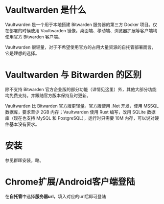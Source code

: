 # Vaultwarden 是什么
Vaultwarden 是一个用于本地搭建 Bitwarden 服务器的第三方 Docker 项目。仅在部署的时候使用 Vaultwarden 镜像，桌面端、移动端、浏览器扩展等客户端均使用官方 Bitwarden 客户端。

Vaultwarden 很轻量，对于不希望使用官方的占用大量资源的自托管部署而言，它是理想的选择。

# Vaultwarden 与 Bitwarden 的区别
除不支持 Bitwarden 官方企业版的部分功能（详情见这里）外，其他大部分功能均免费支持。并跟随官方版本保持及时更新。

Vaultwarden 比 Bitwarden 官方版更轻量。官方版使用 .Net 开发，使用 MSSQL 数据库，要求至少 2GB 内存；Vaultwarden 使用 Rust 编写，改用 SQLite 数据库（现在也支持 MySQL 和 PostgreSQL），运行时只需要 10M 内存，可以说对硬件基本没有要求。

# 安装
参见群晖安装，略。

# Chrome扩展/Android客户端登陆
在**自托管**中选择**服务器url**，填入对应的url后即可登陆
